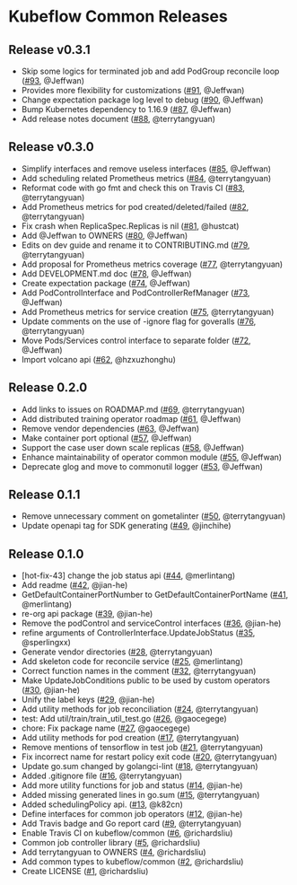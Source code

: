 # Kubeflow Common Releases

## Release v0.3.1

* Skip some logics for terminated job and add PodGroup reconcile loop ([#93](https://github.com/dafu-wu/common/pull/93), @Jeffwan)
* Provides more flexibility for customizations ([#91](https://github.com/dafu-wu/common/pull/91), @Jeffwan)
* Change expectation package log level to debug ([#90](https://github.com/dafu-wu/common/pull/90), @Jeffwan)
* Bump Kubernetes dependency to 1.16.9 ([#87](https://github.com/dafu-wu/common/pull/87), @Jeffwan)
* Add release notes document ([#88](https://github.com/dafu-wu/common/pull/88), @terrytangyuan)

## Release v0.3.0

* Simplify interfaces and remove useless interfaces ([#85](https://github.com/dafu-wu/common/pull/85), @Jeffwan)
* Add scheduling related Prometheus metrics ([#84](https://github.com/dafu-wu/common/pull/84), @terrytangyuan)
* Reformat code with go fmt and check this on Travis CI ([#83](https://github.com/dafu-wu/common/pull/83), @terrytangyuan)
* Add Prometheus metrics for pod created/deleted/failed ([#82](https://github.com/dafu-wu/common/pull/82), @terrytangyuan)
* Fix crash when ReplicaSpec.Replicas is nil ([#81](https://github.com/dafu-wu/common/pull/81), @hustcat)
* Add @Jeffwan to OWNERS ([#80](https://github.com/dafu-wu/common/pull/80), @Jeffwan)
* Edits on dev guide and rename it to CONTRIBUTING.md ([#79](https://github.com/dafu-wu/common/pull/79), @terrytangyuan)
* Add proposal for Prometheus metrics coverage ([#77](https://github.com/dafu-wu/common/pull/77), @terrytangyuan)
* Add DEVELOPMENT.md doc ([#78](https://github.com/dafu-wu/common/pull/78), @Jeffwan)
* Create expectation package ([#74](https://github.com/dafu-wu/common/pull/74), @Jeffwan)
* Add PodControlInterface and PodControllerRefManager ([#73](https://github.com/dafu-wu/common/pull/73), @Jeffwan)
* Add Prometheus metrics for service creation ([#75](https://github.com/dafu-wu/common/pull/75), @terrytangyuan)
* Update comments on the use of -ignore flag for goveralls ([#76](https://github.com/dafu-wu/common/pull/76), @terrytangyuan)
* Move Pods/Services control interface to separate folder ([#72](https://github.com/dafu-wu/common/pull/72), @Jeffwan)
* Import volcano api ([#62](https://github.com/dafu-wu/common/pull/62), @hzxuzhonghu)

## Release 0.2.0

* Add links to issues on ROADMAP.md ([#69](https://github.com/dafu-wu/common/pull/69), @terrytangyuan)
* Add distributed training operator roadmap ([#61](https://github.com/dafu-wu/common/pull/61), @Jeffwan)
* Remove vendor dependencies ([#63](https://github.com/dafu-wu/common/pull/63), @Jeffwan)
* Make container port optional ([#57](https://github.com/dafu-wu/common/pull/57), @Jeffwan)
* Support the case user down scale replicas ([#58](https://github.com/dafu-wu/common/pull/58), @Jeffwan)
* Enhance maintainability of operator common module ([#55](https://github.com/dafu-wu/common/pull/55), @Jeffwan)
* Deprecate glog and move to commonutil logger ([#53](https://github.com/dafu-wu/common/pull/53), @Jeffwan)

## Release 0.1.1

* Remove unnecessary comment on gometalinter ([#50](https://github.com/dafu-wu/common/pull/50), @terrytangyuan)
* Update openapi tag for SDK generating ([#49](https://github.com/dafu-wu/common/pull/49), @jinchihe)

## Release 0.1.0

* [hot-fix-43] change the job status api  ([#44](https://github.com/dafu-wu/common/pull/44), @merlintang)
* Add readme ([#42](https://github.com/dafu-wu/common/pull/42), @jian-he)
* GetDefaultContainerPortNumber to GetDefaultContainerPortName ([#41](https://github.com/dafu-wu/common/pull/41), @merlintang)
* re-org api package ([#39](https://github.com/dafu-wu/common/pull/39), @jian-he)
* Remove the podControl and serviceControl interfaces ([#36](https://github.com/dafu-wu/common/pull/36), @jian-he)
* refine arguments of ControllerInterface.UpdateJobStatus ([#35](https://github.com/dafu-wu/common/pull/35), @sperlingxx)
* Generate vendor directories ([#28](https://github.com/dafu-wu/common/pull/28), @terrytangyuan)
* Add skeleton code for reconcile service ([#25](https://github.com/dafu-wu/common/pull/25), @merlintang)
* Correct function names in the comment ([#32](https://github.com/dafu-wu/common/pull/32), @terrytangyuan)
* Make UpdateJobConditions public to be used by custom operators ([#30](https://github.com/dafu-wu/common/pull/30), @jian-he)
* Unify the label keys ([#29](https://github.com/dafu-wu/common/pull/29), @jian-he)
* Add utility methods for job reconciliation ([#24](https://github.com/dafu-wu/common/pull/24), @terrytangyuan)
* test: Add util/train/train_util_test.go ([#26](https://github.com/dafu-wu/common/pull/26), @gaocegege)
* chore: Fix package name ([#27](https://github.com/dafu-wu/common/pull/27), @gaocegege)
* Add utility methods for pod creation ([#17](https://github.com/dafu-wu/common/pull/17), @terrytangyuan)
* Remove mentions of tensorflow in test job ([#21](https://github.com/dafu-wu/common/pull/21), @terrytangyuan)
* Fix incorrect name for restart policy exit code ([#20](https://github.com/dafu-wu/common/pull/20), @terrytangyuan)
* Update go.sum changed by golangci-lint ([#18](https://github.com/dafu-wu/common/pull/18), @terrytangyuan)
* Added .gitignore file ([#16](https://github.com/dafu-wu/common/pull/16), @terrytangyuan)
* Add more utility functions for job and status ([#14](https://github.com/dafu-wu/common/pull/14), @jian-he)
* Added missing generated lines in go.sum ([#15](https://github.com/dafu-wu/common/pull/15), @terrytangyuan)
* Added schedulingPolicy api. ([#13](https://github.com/dafu-wu/common/pull/13), @k82cn)
* Define interfaces for common job operators ([#12](https://github.com/dafu-wu/common/pull/12), @jian-he)
* Add Travis badge and Go report card ([#9](https://github.com/dafu-wu/common/pull/9), @terrytangyuan)
* Enable Travis CI on kubeflow/common ([#6](https://github.com/dafu-wu/common/pull/6), @richardsliu)
* Common job controller library ([#5](https://github.com/dafu-wu/common/pull/5), @richardsliu)
* Add terrytangyuan to OWNERS ([#4](https://github.com/dafu-wu/common/pull/4), @richardsliu)
* Add common types to kubeflow/common ([#2](https://github.com/dafu-wu/common/pull/2), @richardsliu)
* Create LICENSE ([#1](https://github.com/dafu-wu/common/pull/1), @richardsliu)
